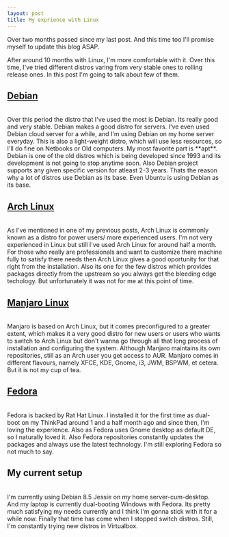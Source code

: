 ```yaml
---
layout: post
title: My exprience with Linux
---
```

Over two months passed since my last post. And this time too I'll promise myself to update this blog ASAP.

After around 10 months with Linux, I'm more comfortable with it. Over this time, I've tried different distros varing from very stable ones to rolling release ones. In this post I'm going to talk about few of them.
## [Debian](https://www.debian.org)

<br />
Over this period the distro that I've used the most is Debian. Its really good and very stable. Debian makes a good distro for servers. I've even used Debian cloud server for a while, and I'm using Debian on my home server everyday. This is also a light-weight distro, which will use less resources, so I'll do fine on Netbooks or Old computers. My most favorite part is **apt**. Debian is one of the old distros which is being developed since 1993 and its development is not going to stop anytime soon. Also Debian project supports any given specific version for atleast 2-3 years. Thats the reason why a lot of distros use Debian as its base. Even Ubuntu is using Debian as its base.

## [Arch Linux](https://www.archlinux.org)

<br />
As I've mentioned in one of my previous posts, Arch Linux is commonly known as a distro for power users/ more experienced users. I'm not very experienced in Linux but still I've used Arch Linux for around half a month. For those who really are professionals and want to customize there machine fully to satisfy there needs then Arch Linux gives a good oportunity for that right from the installation. Also its one for the few distros which provides packages directly from the upstream so you always get the bleeding edge techology. But unfortunately it was not for me at this point of time.

## [Manjaro Linux](https://manjaro.org/)

<br />
Manjaro is based on Arch Linux, but it comes preconfigured to a greater extent, which makes it a very good distro for new users or users who wants to switch to Arch Linux but don't wanna go through all that long process of installation and configuring the system. Although Manjaro maintains its own repositories, still as an Arch user you get access to AUR. Manjaro comes in different flavours, namely XFCE, KDE, Gnome, i3, JWM, BSPWM, et cetera. But it is not my cup of tea.

## [Fedora](https://getfedora.org/)
<br />
Fedora is backed by Rat Hat Linux. I installed it for the first time as dual-boot on my ThinkPad around 1 and a half month ago and since then, I'm loving the experience. Also as Fedora uses Gnome desktop as default DE, so I naturally loved it. Also Fedora repositories constantly updates the packages and always use the latest technology. I'm still exploring Fedora so not much to say.

## My current setup

<br />
I'm currently using Debian 8.5 Jessie on my home server-cum-desktop. And my laptop is currently dual-booting Windows with Fedora. Its pretty much satisfying my needs currently and I think I'm gonna stick with it for a while now. Finally that time has come when I stopped switch distros. Still, I'm constantly trying new distros in Virtualbox.
